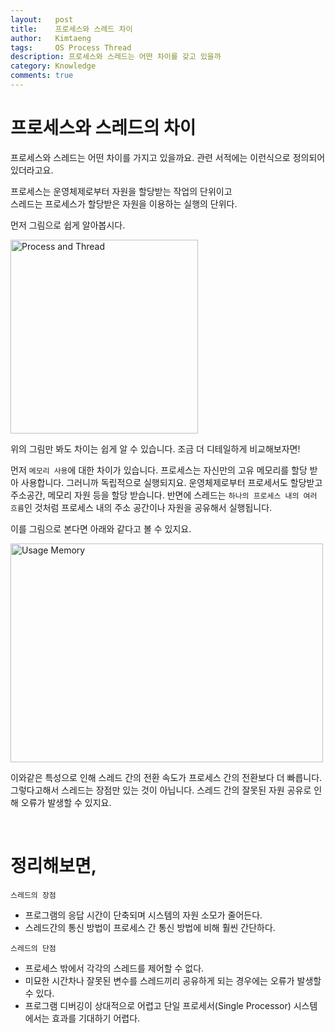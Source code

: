 ```yaml
---
layout:   post
title:    프로세스와 스레드 차이 
author:   Kimtaeng
tags: 	  OS Process Thread
description: 프로세스와 스레드는 어떤 차이를 갖고 있을까
category: Knowledge
comments: true
---
```


# 프로세스와 스레드의 차이

프로세스와 스레드는 어떤 차이를 가지고 있을까요. 관련 서적에는 이런식으로 정의되어 있더라고요.

<div class="post_caption">프로세스는 운영체제로부터 자원을 할당받는 작업의 단위이고<br/>
스레드는 프로세스가 할당받은 자원을 이용하는 실행의 단위다.</div>

먼저 그림으로 쉽게 알아봅시다.

<img class="post_image" src="{{ site.baseurl }}/img/post/2018-06-30-process-vs-thread-1.jpg" width="300" height="310" alt="Process and Thread"/>

위의 그림만 봐도 차이는 쉽게 알 수 있습니다. 조금 더 디테일하게 비교해보자면!

먼저 ```메모리 사용```에 대한 차이가 있습니다.
프로세스는 자신만의 고유 메모리를 할당 받아 사용합니다. 그러니까 독립적으로 실행되지요.
운영체제로부터 프로세서도 할당받고 주소공간, 메모리 자원 등을 할당 받습니다.
반면에 스레드는 ```하나의 프로세스 내의 여러 흐름```인 것처럼 프로세스 내의 주소 공간이나 자원을 공유해서 실행됩니다.

이를 그림으로 본다면 아래와 같다고 볼 수 있지요.

<img class="post_image" src="{{ site.baseurl }}/img/post/2018-06-30-process-vs-thread-2.jpg" width="500" height="350" alt="Usage Memory"/> 

이와같은 특성으로 인해 스레드 간의 전환 속도가 프로세스 간의 전환보다 더 빠릅니다.
그렇다고해서 스레드는 장점만 있는 것이 아닙니다. 스레드 간의 잘못된 자원 공유로 인해 오류가 발생할 수 있지요.

<br/>

# 정리해보면,
 
```스레드의 장점```
- 프로그램의 응답 시간이 단축되며 시스템의 자원 소모가 줄어든다.
- 스레드간의 통신 방법이 프로세스 간 통신 방법에 비해 훨씬 간단하다.

```스레드의 단점```
- 프로세스 밖에서 각각의 스레드를 제어할 수 없다.
- 미묘한 시간차나 잘못된 변수를 스레드끼리 공유하게 되는 경우에는 오류가 발생할 수 있다.
- 프로그램 디버깅이 상대적으로 어렵고 단일 프로세서(Single Processor) 시스템에서는 효과를 기대하기 어렵다.